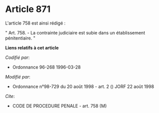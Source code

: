 # Article 871

L'article 758 est ainsi rédigé :

" Art. 758. - La contrainte judiciaire est subie dans un établissement pénitentiaire. "

**Liens relatifs à cet article**

_Codifié par_:

  - Ordonnance 96-268 1996-03-28

_Modifié par_:

  - Ordonnance n°98-729 du 20 août 1998 - art. 2 () JORF 22 août 1998

_Cite_:

  - CODE DE PROCEDURE PENALE - art. 758 (M)
